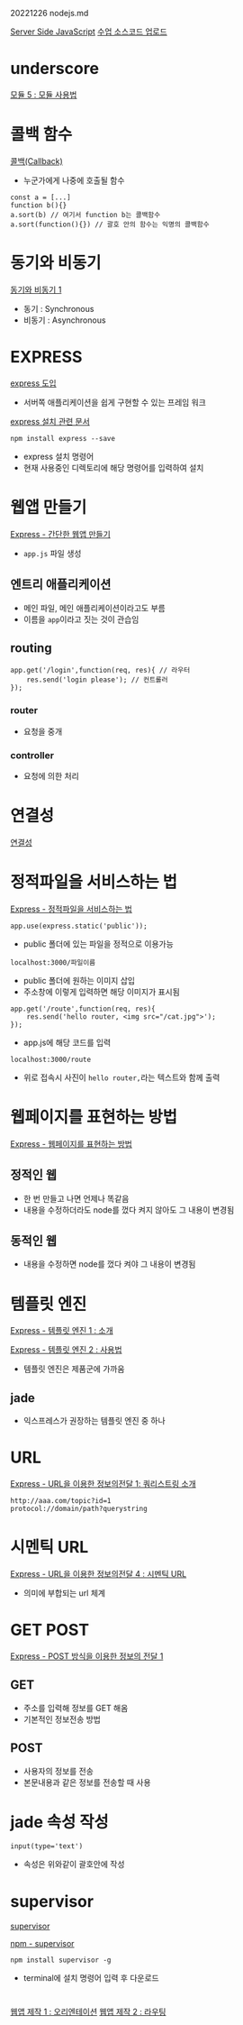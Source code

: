 20221226 nodejs.md

[Server Side JavaScript](https://youtube.com/playlist?list=PLuHgQVnccGMBnrdKRODJmbH7UZ2A48LBK)
[수업 소스코드 업로드](https://opentutorials.org/module/2026/11850)

# underscore
[모듈 5 : 모듈 사용법](https://youtu.be/iq05rnH6B-4)

# 콜백 함수
[콜백(Callback)](https://youtu.be/JM499dn7JiI)

- 누군가에게 나중에 호출될 함수

```
const a = [...]
function b(){}
a.sort(b) // 여기서 function b는 콜백함수
a.sort(function(){}) // 괄호 안의 함수는 익명의 콜백함수
```


# 동기와 비동기
[동기와 비동기 1](https://youtu.be/jjypeFGJC3c)

- 동기 : Synchronous
- 비동기 : Asynchronous


# EXPRESS
[express 도입](https://youtu.be/qbMC4puLIRA)
- 서버쪽 애플리케이션을 쉽게 구현할 수 있는 프레임 워크

[express 설치 관련 문서](https://expressjs.com/ko/starter/installing.html)


```
npm install express --save
```
- express 설치 명령어
- 현재 사용중인 디렉토리에 해당 명령어를 입력하여 설치

# 웹앱 만들기

[Express - 간단한 웹앱 만들기](https://youtu.be/ZRWPMhjntvU)

- `app.js` 파일 생성

## 엔트리 애플리케이션
- 메인 파일, 메인 애플리케이션이라고도 부름
- 이름을 `app`이라고 짓는 것이 관습임

## routing

```
app.get('/login',function(req, res){ // 라우터
    res.send('login please'); // 컨트롤러
});
```

### router
- 요청을 중개

### controller
- 요청에 의한 처리


# 연결성
[연결성](https://youtu.be/61tDrdR5-68)

# 정적파일을 서비스하는 법
[Express - 정적파일을 서비스하는 법](https://youtu.be/VYlaZ6d-Qrw)

```
app.use(express.static('public'));
```
- public 폴더에 있는 파일을 정적으로 이용가능

```
localhost:3000/파일이름
```
- public 폴더에 원하는 이미지 삽입
- 주소창에 이렇게 입력하면 해당 이미지가 표시됨
```
app.get('/route',function(req, res){
    res.send('hello router, <img src="/cat.jpg">');
});
```
- app.js에 해당 코드를 입력

```
localhost:3000/route
```
- 위로 접속시 사진이 `hello router,`라는 텍스트와 함께 출력


# 웹페이지를 표현하는 방법

[Express - 웹페이지를 표현하는 방법](https://youtu.be/z8S_K25ueXI)

## 정적인 웹
- 한 번 만들고 나면 언제나 똑같음
- 내용을 수정하더라도 node를 껐다 켜지 않아도 그 내용이 변경됨

## 동적인 웹 
- 내용을 수정하면 node를 껐다 켜야 그 내용이 변경됨


# 템플릿 엔진
[Express - 템플릿 엔진 1 : 소개](https://youtu.be/_qTUmTkE2rs)

[Express  - 템플릿 엔진 2 : 사용법](https://youtu.be/kFCfUxzMoyQ)

- 템플릿 엔진은 제품군에 가까움


## jade
- 익스프레스가 권장하는 템플릿 엔진 중 하나

# URL
[Express - URL을 이용한 정보의전달 1: 쿼리스트링 소개](https://youtu.be/QC8PAPIaqpo)

```
http://aaa.com/topic?id=1
protocol://domain/path?querystring
```

# 시멘틱 URL
[Express - URL을 이용한 정보의전달 4 : 시멘틱 URL](https://youtu.be/qlwzrTrWPwI)

- 의미에 부합되는 url 체계

# GET POST
[Express - POST 방식을 이용한 정보의 전달 1](https://youtu.be/CSBoqTegHS4)

## GET
- 주소를 입력해 정보를 GET 해옴
- 기본적인 정보전송 방법

## POST
- 사용자의 정보를 전송
- 본문내용과 같은 정보를 전송할 때 사용


# jade 속성 작성
```
input(type='text')
```
- 속성은 위와같이 괄호안에 작성


# supervisor
[supervisor](https://youtu.be/zfSS8hr6KoE)

[npm - supervisor](https://www.npmjs.com/package/supervisor)

```
npm install supervisor -g
```
- terminal에 설치 명령어 입력 후 다운로드


# 
[웹앱 제작 1 : 오리엔테이션](https://youtu.be/zVvBuhjTTQI)
[웹앱 제작 2 : 라우팅](https://youtu.be/6aNWKtKdAS4)
